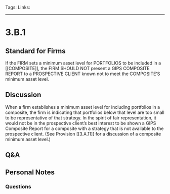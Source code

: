Tags:
Links: 
___
# 3.B.1
## Standard for Firms
If the FIRM sets a minimum asset level for PORTFOLIOS to be included in a [[COMPOSITE]], the FIRM SHOULD NOT present a GIPS COMPOSITE REPORT to a PROSPECTIVE CLIENT known not to meet the COMPOSITE’S minimum asset level.
## Discussion
When a firm establishes a minimum asset level for including portfolios in a composite, the firm is indicating that portfolios below that level are too small to be representative of that strategy. In the spirit of fair representation, it would not be in the prospective client’s best interest to be shown a GIPS Composite Report for a composite with a strategy that is not available to the prospective client. (See Provision [[3.A.11]] for a discussion of a composite minimum asset level.)
## Q&A

## Personal Notes

### Questions